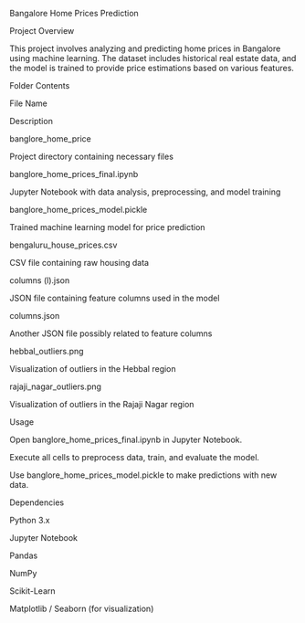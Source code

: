 Bangalore Home Prices Prediction

Project Overview

This project involves analyzing and predicting home prices in Bangalore using machine learning. The dataset includes historical real estate data, and the model is trained to provide price estimations based on various features.

Folder Contents

File Name

Description

banglore_home_price

Project directory containing necessary files

banglore_home_prices_final.ipynb

Jupyter Notebook with data analysis, preprocessing, and model training

banglore_home_prices_model.pickle

Trained machine learning model for price prediction

bengaluru_house_prices.csv

CSV file containing raw housing data

columns (l).json

JSON file containing feature columns used in the model

columns.json

Another JSON file possibly related to feature columns

hebbal_outliers.png

Visualization of outliers in the Hebbal region

rajaji_nagar_outliers.png

Visualization of outliers in the Rajaji Nagar region

Usage

Open banglore_home_prices_final.ipynb in Jupyter Notebook.

Execute all cells to preprocess data, train, and evaluate the model.

Use banglore_home_prices_model.pickle to make predictions with new data.

Dependencies

Python 3.x

Jupyter Notebook

Pandas

NumPy

Scikit-Learn

Matplotlib / Seaborn (for visualization)
